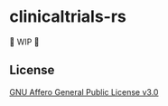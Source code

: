 # clinicaltrials-rs

🚧 WIP 🚧

## License

[GNU Affero General Public License v3.0](https://choosealicense.com/licenses/agpl-3.0)
